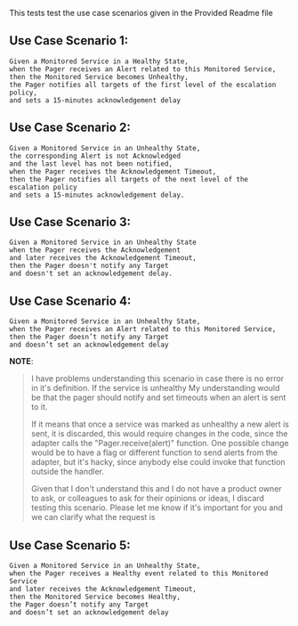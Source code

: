 This tests test the use case scenarios given in the Provided Readme file

## Use Case Scenario 1:

```
Given a Monitored Service in a Healthy State,
when the Pager receives an Alert related to this Monitored Service,
then the Monitored Service becomes Unhealthy,
the Pager notifies all targets of the first level of the escalation policy,
and sets a 15-minutes acknowledgement delay
```

## Use Case Scenario 2:

```
Given a Monitored Service in an Unhealthy State,
the corresponding Alert is not Acknowledged
and the last level has not been notified,
when the Pager receives the Acknowledgement Timeout,
then the Pager notifies all targets of the next level of the escalation policy
and sets a 15-minutes acknowledgement delay.
```

## Use Case Scenario 3:

```
Given a Monitored Service in an Unhealthy State
when the Pager receives the Acknowledgement
and later receives the Acknowledgement Timeout,
then the Pager doesn't notify any Target
and doesn't set an acknowledgement delay.
```

## Use Case Scenario 4:
```
Given a Monitored Service in an Unhealthy State,
when the Pager receives an Alert related to this Monitored Service,
then the Pager doesn’t notify any Target
and doesn’t set an acknowledgement delay
```

**NOTE**:

> I have problems understanding this scenario in case there is no error in it's definition. If the service is unhealthy
 My understanding would be that the pager should notify and set timeouts when an alert is sent to it.
>
> If it means that once a service was marked as unhealthy a new alert is sent, it is discarded, this would require changes
in the code, since the adapter calls the "Pager.receive(alert)" function. One possible change would be to have a flag or 
different function to send alerts from the adapter, but it's hacky, since anybody else could invoke that function outside
the handler.
>
> Given that I don't understand this and I do not have a product owner to ask, or colleagues to ask for their opinions or
ideas, I discard testing this scenario. Please let me know if it's important for you and we can clarify what the request is


## Use Case Scenario 5:

```
Given a Monitored Service in an Unhealthy State,
when the Pager receives a Healthy event related to this Monitored Service
and later receives the Acknowledgement Timeout,
then the Monitored Service becomes Healthy,
the Pager doesn’t notify any Target
and doesn’t set an acknowledgement delay
```